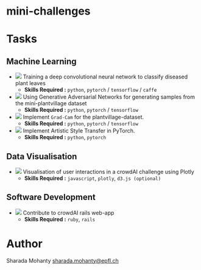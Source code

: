 # mini-challenges

# Tasks

## Machine Learning
* ![](https://img.shields.io/badge/difficulty-easy-brightgreen.svg) Training a deep convolutional neural network to classify diseased plant leaves
  * **Skills Required :** `python`, `pytorch` / `tensorflow` / `caffe`
* ![](https://img.shields.io/badge/difficulty-hard-red.svg) Using Generative Adversarial Networks for generating samples from the mini-plantvillage dataset
  * **Skills Required :** `python`, `pytorch` / `tensorflow`
* ![](https://img.shields.io/badge/difficulty-medium-yellow.svg) Implement `Grad-Cam` for the plantvillage-dataset.
  * **Skills Required :** `python`, `pytorch` / `tensorflow`
* ![](https://img.shields.io/badge/difficulty-medium-yellow.svg) Implement Artistic Style Transfer in PyTorch.
  * **Skills Required :** `python`, `pytorch`

## Data Visualisation
* ![](https://img.shields.io/badge/difficulty-medium-yellow.svg) Visualisation of user interactions in a crowdAI challenge using Plotly
  * **Skills Required :** `javascript`, `plotly`, `d3.js (optional)`

## Software Development
* ![](https://img.shields.io/badge/difficulty-medium-yellow.svg) Contribute to crowdAI rails web-app
  * **Skills Required :** `ruby`, `rails`

# Author
Sharada Mohanty <sharada.mohanty@epfl.ch>
